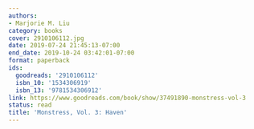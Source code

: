 ```yaml
---
authors:
- Marjorie M. Liu
category: books
cover: 2910106112.jpg
date: 2019-07-24 21:45:13-07:00
end_date: 2019-10-24 03:42:01-07:00
format: paperback
ids:
  goodreads: '2910106112'
  isbn_10: '1534306919'
  isbn_13: '9781534306912'
link: https://www.goodreads.com/book/show/37491890-monstress-vol-3
status: read
title: 'Monstress, Vol. 3: Haven'
---
```

